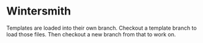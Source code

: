 # Wintersmith

Templates are loaded into their own branch. Checkout a template branch to load those files.
Then checkout a new branch from that to work on.
